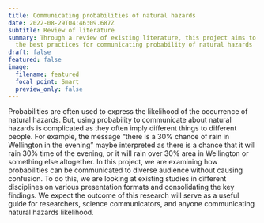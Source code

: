 ```yaml
---
title: Communicating probabilities of natural hazards
date: 2022-08-29T04:46:09.687Z
subtitle: Review of literature
summary: Through a review of existing literature, this project aims to identify
  the best practices for communicating probability of natural hazards
draft: false
featured: false
image:
  filename: featured
  focal_point: Smart
  preview_only: false
---
```

Probabilities are often used to express the likelihood of the occurrence of natural hazards. But, using probability to communicate about natural hazards is complicated as they often imply different things to different people. For example, the message “there is a 30% chance of rain in Wellington in the evening” maybe interpreted as there is a chance that it will rain 30% time of the evening, or it will rain over 30% area in Wellington or something else altogether. In this project, we are examining how probabilities can be communicated to diverse audience without causing confusion. To do this, we are looking at existing studies in different disciplines on various presentation formats and consolidating the key findings. We expect the outcome of this research will serve as a useful guide for researchers, science communicators, and anyone communicating natural hazards likelihood.